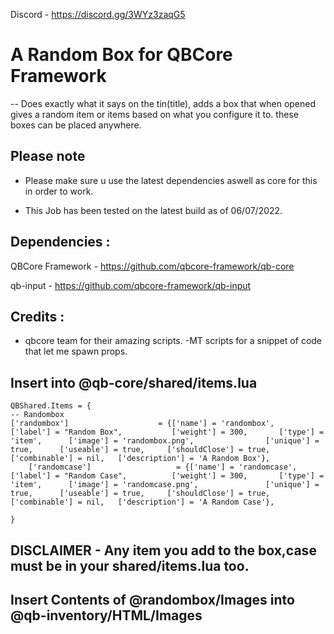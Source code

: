 
Discord - https://discord.gg/3WYz3zaqG5

# A Random Box for QBCore Framework

-- Does exactly what it says on the tin(title), adds a box that when opened gives a random item or items based on what you configure it to. these boxes can be placed anywhere. 

## Please note

- Please make sure u use the latest dependencies aswell as core for this in order to work.

- This Job has been tested on the latest build as of 06/07/2022.


## Dependencies :

QBCore Framework - https://github.com/qbcore-framework/qb-core

qb-input - https://github.com/qbcore-framework/qb-input


## Credits : 

- qbcore team for their amazing scripts.
-MT scripts for a snippet of code that let me spawn props. 


## Insert into @qb-core/shared/items.lua 

```
QBShared.Items = {
-- Randombox
['randombox']                	 = {['name'] = 'randombox', 	            	['label'] = "Random Box", 	       	['weight'] = 300, 		['type'] = 'item', 		['image'] = 'randombox.png', 	         	['unique'] = true, 	    ['useable'] = true, 	['shouldClose'] = true,	   ['combinable'] = nil,   ['description'] = 'A Random Box'},
    ['randomcase']              	 = {['name'] = 'randomcase', 	             	['label'] = "Random Case", 	       	['weight'] = 300, 		['type'] = 'item', 		['image'] = 'randomcase.png', 	         	['unique'] = true, 	    ['useable'] = true, 	['shouldClose'] = true,	   ['combinable'] = nil,   ['description'] = 'A Random Case'},
	
}

```
## DISCLAIMER - Any item you add to the box,case must be in your shared/items.lua too. 
## Insert Contents of @randombox/Images into @qb-inventory/HTML/Images

